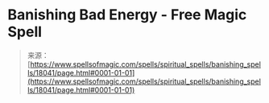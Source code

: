 <!--yml
category: 未分类
date: 2024-06-12 18:59:25
-->

# Banishing Bad Energy - Free Magic Spell

> 来源：[https://www.spellsofmagic.com/spells/spiritual_spells/banishing_spells/18041/page.html#0001-01-01](https://www.spellsofmagic.com/spells/spiritual_spells/banishing_spells/18041/page.html#0001-01-01)